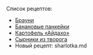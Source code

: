Список рецептов:
- [Брауни](brownie.md) 
- [Банановые панкейки](banana.md)
- [Картофель «Айдахо»](aidaho.md)
- [Сырники из творога](cheese_pancakes.md)
- Новый рецепт: sharlotka.md
